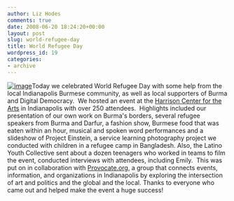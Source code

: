 ```yaml
---
author: Liz Hodes
comments: true
date: 2008-06-20 18:24:20+00:00
layout: post
slug: world-refugee-day
title: World Refugee Day
wordpress_id: 19
categories:
- archive
---
```


[![image](https://s3.amazonaws.com/digidem-www/wp-content/uploads/2008/12/wrd-2-300x162.jpg)](https://s3.amazonaws.com/digidem-www/wp-content/uploads/2008/12/wrd-2.jpg)Today we celebrated World Refugee Day with some help from the local Indianapolis Burmese community, as well as local supporters of Burma and Digital Democracy.  We hosted an event at the [Harrison Center for the Arts](http://www.harrisoncenter.org) in Indianapolis with over 250 attendees.  Highlights included our presentation of our own work on Burma's borders, several refugee speakers from Burma and Darfur, a fashion show, Burmese food that was eaten within an hour, musical and spoken word performances and a slideshow of Project Einstein, a service learning photography project we conducted with children in a refugee camp in Bangladesh. Also, the Latino Youth Collective sent about a dozen teenagers who worked in teams to film the event, conducted interviews with attendees, including Emily.  This was put on in collaboration with [Provocate.org](http://Provocate.org), a group that connects events, information, and organizations in Indianapolis by exploring the intersection of art and politics and the global and the local.  Thanks to everyone who came out and helped make the event a huge success!
